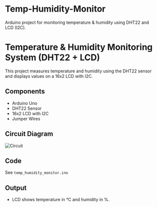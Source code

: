 # Temp-Humidity-Monitor
Arduino project for monitoring temperature &amp; humidity using DHT22 and LCD (I2C).
# Temperature & Humidity Monitoring System (DHT22 + LCD)

This project measures temperature and humidity using the DHT22 sensor 
and displays values on a 16x2 LCD with I2C.

## Components
- Arduino Uno
- DHT22 Sensor
- 16x2 LCD with I2C
- Jumper Wires

## Circuit Diagram
![Circuit]()

## Code
See `temp_humidity_monitor.ino`

## Output
- LCD shows temperature in °C and humidity in %.
